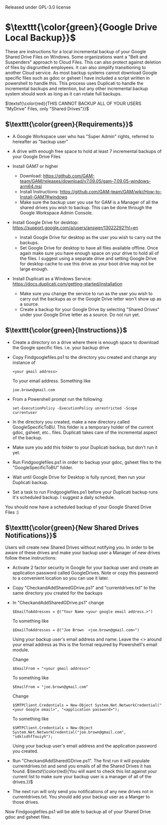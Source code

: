 Released under GPL-3.0 license  

# $\texttt{\color{green}{Google Drive Local Backup}}$

These are instructions for a local incremental backup of your Google Shared Drive Files on Windows.
Some organizations want a "Belt and Suspenders" approach to Cloud Files. This can also protect against deletion of files by disgruntled employees. It can also simplify transitioning to another Cloud service.
As most backup systems cannot download Google specific files such as gdoc or gsheet I have included a script written in powershell to handle this. This process uses Duplicati to handle the incremental backups and retention, but any other incremental backup system should work as long as it can rotate full backups.  

$\textsf{\color{red}{THIS CANNOT BACKUP ALL OF YOUR USERS "MyDrive" Files, only "Shared Drives"}}$
  
## $\texttt{\color{green}{Requirements}}$
- A Google Workspace user who has "Super Admin" rights, referred to hereafter as "backup user"
- A drive with enough free space to hold at least 7 incremental backups of your Google Drive Files
- Install GAM7 or higher 
  * Download: https://github.com/GAM-team/GAM/releases/download/v7.09.05/gam-7.09.05-windows-arm64.msi
  * Install Instructions: https://github.com/GAM-team/GAM/wiki/How-to-Install-GAM7#windows
  * Make sure the backup user you use for GAM is a Manager of all the shared drives you wish to backup. This can be done through the Google Workspace Admin Console.  
  
- Install Google Drive for desktop: https://support.google.com/a/users/answer/13022292?hl=en
  * Install Google Drive for desktop as the user you wish to carry out the backups.
  * Set Google Drive for desktop to have all files available offline.  Once again make sure you have enough space on your drive to hold all of the files.  I suggest using a separate drive and setting Google Drive for desktop cache to use this drive as your boot drive may not be large enough.  
  
- Install Duplicati as a Windows Service: https://docs.duplicati.com/getting-started/installation
  * Make sure you change the service to run as the user you wish to carry out the backups as or the Google Drive letter won't show up as a source.
  * Create a backup for your Google Drive by selecting "Shared Drives" under your Google Drive letter as a source. Do not run yet.  

## $\texttt{\color{green}{Instructions}}$
  + Create a directory on a drive where there is enough space to download the Google specific files.  i.e. your backup drive
  
  + Copy Findgooglefiles.ps1 to the directory you created and change any instance of
    ```
    <your gmail address>
    ```
    To your email address. Something like
    ```
    joe.brown@gmail.com
    ```
  + From a Powershell prompt run the following:
    ```
    set-ExecutionPolicy -ExecutionPolicy unrestricted -Scope currentuser
    ```
  + In the directory you created, make a new directory called GoogleSpecificToBU. This folder is a temporary holder of the current gdoc, gsheet, etc.. files.  Duplicati takes care of the incremental aspect of the backup.
  
  + Make sure you add this folder to your Duplicati backup, but don't run it yet.
  
  + Run Findgooglefiles.ps1 in order to backup your gdoc, gsheet files to the "GoogleSpecificToBU" folder.
  
  + Wait until Google Drive for Desktop is fully synced, then run your Duplicati backup.
  
  + Set a task to run Findgooglefiles.ps1 before your Duplicati backup runs it's scheduled backup.  I suggest a daily schedule.  

You should now have a scheduled backup of your Google Shared Drive Files :)  

## $\texttt{\color{green}{New Shared Drives Notifications}}$  
Users will create new Shared Drives without notifying you. In order to be aware of these drives and make your backup user a Manager of new drives follow these instructions:
+ Activate 2 factor security in Google for your backup user and create an application password called GoogleDrives. Note or copy this password to a convenient location so you can use it later.
+ Copy "CheckandAddSharedGDrive.ps1" and "currentdrives.txt" to the same directory you created for the backups
+ In "CheckandAddSharedGDrive.ps1" change
  ```
  $EmailToAddresses = @("Your Name <your google email address.>")
  ```
  To something like
  ```
  $EmailToAddresses = @("Joe Brown  <joe.brown@gmail.com>")
  ```
  Using your backup user's email address and name. Leave the <> around your email address as this is the format required by Powershell's email module.  

  Change
  ```
  $EmailFrom = "<your gmail address>"
  ```
  To something like
  ```
  $EmailFrom = "joe.brown@gmail.com"
  ```  
   
  Change
  ```
  $SMTPClient.Credentials = New-Object System.Net.NetworkCredential("<your Google email>", "<application password>");
  ```
  To something like
  ```
  $SMTPClient.Credentials = New-Object System.Net.NetworkCredential("joe.brown@gmail.com", "sdklsdhffouiyh");
  ```
  Using your backup user's email address and the application password you created.  
  
+ Run "CheckandAddSharedGDrive.ps1". The first run it will populate currentdrives.txt and send you emails of all the Shared Drives it has found. $\textsf{\color{red}{You will want to check this list against your current list to make sure your backup user is a manager of all of the drives.}}$
+ The next run will only send you notifications of any new drives not in currentdrives.txt.  You should add your backup user as a Manger to those drives.  

Now Findgooglefiles.ps1 will be able to backup all of your Shared Drive gdoc and gsheet files.  






